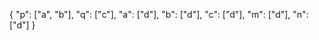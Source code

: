 

{
    "p": ["a", "b"],
    "q": ["c"],
    "a": ["d"],
    "b": ["d"],
    "c": ["d"],
    "m": ["d"],
    "n": ["d"]
}
